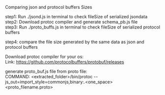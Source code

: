 
Comparing json and protocol buffers Sizes

step1: Run ./jsond.js in terminal to check fileSize of serialized jsondata\
step2: Download protoc compiler and generate schema_pb.js file\
step3: Run ./proto_buffs.js in terminal to check fileSize of serialized protocol buffers

step4: compare the file size generated by the same data as json and protocol buffers 

Download protoc compiler for your os:\
Link: https://github.com/protocolbuffers/protobuf/releases

generate proto_buf.js file from proto file:\
COMMAND: <extracted_folder>/bin/protoc --js_out=import_style=commonjs,binary:.<one_space><proto_filename.proto>
